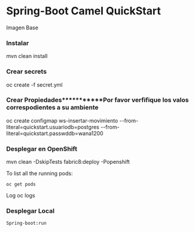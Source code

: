 # Spring-Boot Camel QuickStart

Imagen  Base
### Instalar
mvn clean install

### Crear  secrets

oc create  -f   secret.yml

### Crear  Propiedades***********Por favor verfifique los valos correspodientes a su ambiente 

oc create configmap ws-insertar-movimiento --from-literal=quickstart.usuariodb=postgres --from-literal=quickstart.passwddb=wana1200

### Desplegar en  OpenShift

mvn clean -DskipTests fabric8:deploy -Popenshift


To list all the running pods:

    oc get pods

Log
    oc logs <name of pod>
### Desplegar Local
    Spring-boot:run
